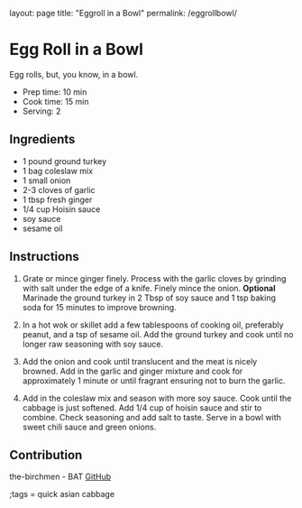layout: page
title: "Eggroll in a Bowl"
permalink: /eggrollbowl/

# Egg Roll in a Bowl

Egg rolls, but, you know, in a bowl.

- Prep time: 10 min
- Cook time: 15 min
- Serving: 2

## Ingredients

- 1 pound ground turkey
- 1 bag coleslaw mix
- 1 small onion
- 2-3 cloves of garlic
- 1 tbsp fresh ginger
- 1/4 cup Hoisin sauce
- soy sauce
- sesame oil

## Instructions

1. Grate or mince ginger finely. Process with the garlic cloves by grinding with salt under the edge of a knife. Finely mince the onion. **Optional** Marinade the ground turkey in 2 Tbsp of soy sauce and 1 tsp baking soda for 15 minutes to improve browning.

2. In a hot wok or skillet add a few tablespoons of cooking oil, preferably peanut, and a tsp of sesame oil. Add the ground turkey and cook until no longer raw seasoning with soy sauce.

3. Add the onion and cook until translucent and the meat is nicely browned. Add in the garlic and ginger mixture and cook for approximately 1 minute or until fragrant ensuring not to burn the garlic.

4. Add in the coleslaw mix and season with more soy sauce. Cook until the cabbage is just softened. Add 1/4 cup of hoisin sauce and stir to combine. Check seasoning and add salt to taste. Serve in a bowl with sweet chili sauce and green onions.

## Contribution

the-birchmen - BAT [GitHub](https://github.com/the-birchmen/)

;tags = quick asian cabbage
